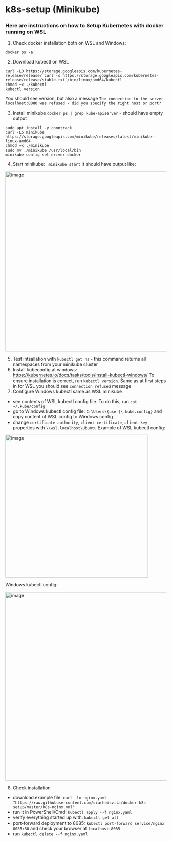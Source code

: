 # k8s-setup (Minikube)
### Here are instructions on how to Setup Kubernetes with docker running on WSL
1. Check docker installation both on WSL and Windows:
```
docker ps -a
```
2. Download kubectl on WSL
```
curl -LO https://storage.googleapis.com/kubernetes-release/release/`curl -s https://storage.googleapis.com/kubernetes-release/release/stable.txt`/bin/linux/amd64/kubectl
chmod +x ./kubectl
kubectl version
```
You should see version, but also a message `The connection to the server localhost:8080 was refused - did you specify the right host or port?`

3. Install minikube
`docker ps | grep kube-apiserver` - should have empty output
```
sudo apt install -y conntrack
curl -Lo minikube https://storage.googleapis.com/minikube/releases/latest/minikube-linux-amd64
chmod +x ./minikube
sudo mv ./minikube /usr/local/bin
minikube config set driver docker
```
4. Start minikube:
` minikube start`
It should have output like:
<img width="563" alt="image" src="https://github.com/SiarheiSvila/docker-k8s-setup/assets/47723898/2bb5cf79-6dba-4a3a-96c5-1b0cbb3f978d">

5. Test intsallation with `kubectl get ns` - this command returns all namespaces from your minikube cluster
6. Install kubeconfig at windows:
https://kubernetes.io/docs/tasks/tools/install-kubectl-windows/
To ensure installation is correct, run `kubectl version`. Same as at first steps in for WSL you should see `connection refused` message
7. Configure Windows kubectl same as WSL minikube
- see contents of WSL kubectl config file. To do this, run `cat ~/.kube/config`
- go to Windows kubectl config file: `C:\Users\{user}\.kube.config}` and copy content of WSL config to Windows config
- change `certificate-authority`, `client-certificate`, `client-key` properties with `\\wsl.localhost\Ubuntu`
Example of WSL kubectl config:

<img width="446" alt="image" src="https://github.com/SiarheiSvila/docker-k8s-setup/assets/47723898/5d204e3f-55d2-41da-87a5-74421c8495b8">

Windows kubectl config:

<img width="589" alt="image" src="https://github.com/SiarheiSvila/docker-k8s-setup/assets/47723898/0f428e97-77dd-4cd1-8b02-2093303b0134">

8. Check installation
- download example file: `curl -lo nginx.yaml "https://raw.githubusercontent.com/siarheisvila/docker-k8s-setup/master/k8s-nginx.yml"`
- run it in PowerShell/Cmd: `kubectl apply --f nginx.yaml`
- verify everything started up with: `kubectl get all`
- port-forward deployment to 8085: `kubectl port-forward service/nginx 8085:80` and check your browser at `localhost:8085`
- run `kubectl delete --f nginx.yaml`

